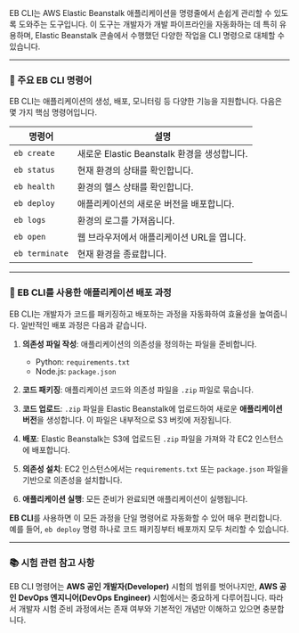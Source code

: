 EB CLI는 AWS Elastic Beanstalk 애플리케이션을 명령줄에서 손쉽게 관리할 수 있도록 도와주는 도구입니다. 이 도구는 개발자가 개발 파이프라인을 자동화하는 데 특히 유용하며, Elastic Beanstalk 콘솔에서 수행했던 다양한 작업을 CLI 명령으로 대체할 수 있습니다.

---

### 📝 주요 EB CLI 명령어

EB CLI는 애플리케이션의 생성, 배포, 모니터링 등 다양한 기능을 지원합니다. 다음은 몇 가지 핵심 명령어입니다.

|명령어|설명|
|---|---|
|`eb create`|새로운 Elastic Beanstalk 환경을 생성합니다.|
|`eb status`|현재 환경의 상태를 확인합니다.|
|`eb health`|환경의 헬스 상태를 확인합니다.|
|`eb deploy`|애플리케이션의 새로운 버전을 배포합니다.|
|`eb logs`|환경의 로그를 가져옵니다.|
|`eb open`|웹 브라우저에서 애플리케이션 URL을 엽니다.|
|`eb terminate`|현재 환경을 종료합니다.|

---

### 🚀 EB CLI를 사용한 애플리케이션 배포 과정

EB CLI는 개발자가 코드를 패키징하고 배포하는 과정을 자동화하여 효율성을 높여줍니다. 일반적인 배포 과정은 다음과 같습니다.

1. **의존성 파일 작성**: 애플리케이션의 의존성을 정의하는 파일을 준비합니다.
    - Python: `requirements.txt`
    - Node.js: `package.json`

2. **코드 패키징**: 애플리케이션 코드와 의존성 파일을 `.zip` 파일로 묶습니다.
3. **코드 업로드**: `.zip` 파일을 Elastic Beanstalk에 업로드하여 새로운 **애플리케이션 버전**을 생성합니다. 이 파일은 내부적으로 S3 버킷에 저장됩니다.
4. **배포**: Elastic Beanstalk는 S3에 업로드된 `.zip` 파일을 가져와 각 EC2 인스턴스에 배포합니다.
5. **의존성 설치**: EC2 인스턴스에서는 `requirements.txt` 또는 `package.json` 파일을 기반으로 의존성을 설치합니다.
6. **애플리케이션 실행**: 모든 준비가 완료되면 애플리케이션이 실행됩니다.

**EB CLI**를 사용하면 이 모든 과정을 단일 명령어로 자동화할 수 있어 매우 편리합니다. 예를 들어, `eb deploy` 명령 하나로 코드 패키징부터 배포까지 모두 처리할 수 있습니다.

---

### 📚 시험 관련 참고 사항

EB CLI 명령어는 **AWS 공인 개발자(Developer)** 시험의 범위를 벗어나지만, **AWS 공인 DevOps 엔지니어(DevOps Engineer)** 시험에서는 중요하게 다루어집니다. 따라서 개발자 시험 준비 과정에서는 존재 여부와 기본적인 개념만 이해하고 있으면 충분합니다.
